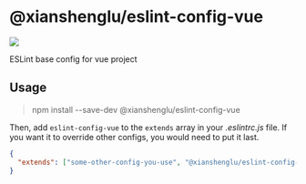 # @xianshenglu/eslint-config-vue

![](https://img.shields.io/npm/v/@xianshenglu/eslint-config-vue.svg)

ESLint base config for vue project

## Usage

> npm install --save-dev @xianshenglu/eslint-config-vue

Then, add `eslint-config-vue` to the `extends` array in your _.eslintrc.js_ file. If you want it to override other configs, you would need to put it last.

```json
{
  "extends": ["some-other-config-you-use", "@xianshenglu/eslint-config-vue"]
}
```
